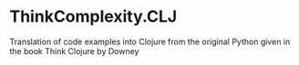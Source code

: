 ThinkComplexity.CLJ
===================

Translation of code examples into Clojure from the original Python given in the book Think Clojure by Downey